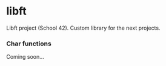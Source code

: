 # libft
Libft project (School 42). Custom library for the next projects.

### Char functions
Coming soon...
